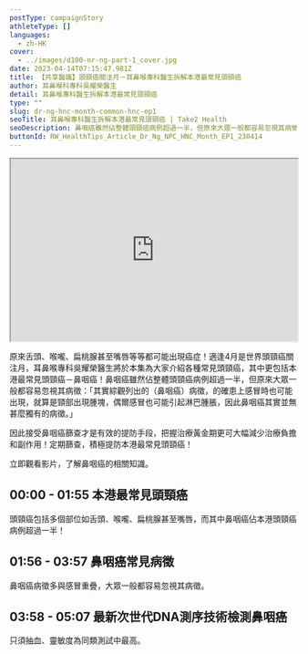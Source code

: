 ```yaml
---
postType: campaignStory
athleteType: []
languages:
  - zh-HK
cover:
  - ../images/d100-nr-ng-part-1_cover.jpg
date: 2023-04-14T07:15:47.981Z
title: 【共享醫識】頭頸癌關注月－耳鼻喉專科醫生拆解本港最常見頭頸癌
author: 耳鼻喉科專科吳耀榮醫生
detail: 耳鼻喉專科醫生拆解本港最常見頭頸癌
type: ""
slug: dr-ng-hnc-month-common-hnc-ep1
seoTitle: 耳鼻喉專科醫生拆解本港最常見頭頸癌 | Take2 Health
seoDescription: 鼻咽癌雖然佔整體頭頸癌病例超過一半，但原來大眾一般都容易忽視其病徵，耳鼻喉專科吳耀榮醫生為大家拆解最常見頭頸癌。
buttonId: RW_HealthTips_Article_Dr_Ng_NPC_HNC_Month_EP1_230414
---
```

<div class="youtube-root"><iframe title="【共享醫識】頭頸癌關注月－耳鼻喉專科醫生拆解本港最常見頭頸癌" width="100%" height="320" src="https://www.youtube.com/embed/yKXzkWLSiwg?rel=0" id="yKXzkWLSiwg" loading="lazy" allowfullscreen sandbox="allow-same-origin allow-scripts allow-popups"></iframe></div>

<!--StartFragment-->

原來舌頭、喉嚨、扁桃腺甚至嘴唇等等都可能出現癌症！適逢4月是世界頭頸癌關注月，耳鼻喉專科吳耀榮醫生將於本集為大家介紹各種常見頭頸癌，其中更包括本港最常見頭頸癌－鼻咽癌！鼻咽癌雖然佔整體頭頸癌病例超過一半，但原來大眾一般都容易忽視其病徵：「其實綜觀列出的（鼻咽癌）病徵，的確患上感冒時也可能出現，就算是頸部出現腫塊，偶爾感冒也可能引起淋巴腫脹，因此鼻咽癌其實並無甚麼獨有的病徵。」

因此接受鼻咽癌篩查才是有效的提防手段，把握治療黃金期更可大幅減少治療負擔和副作用！定期篩查，積極提防本港最常見頭頸癌！

立即觀看影片，了解鼻咽癌的相關知識。

## **00:00 - 01:55 本港最常見頭頸癌**

頭頸癌包括多個部位如舌頭、喉嚨、扁桃腺甚至嘴唇，而其中鼻咽癌佔本港頭頸癌病例超過一半！

## 01:56 - 03:57 鼻咽癌常見病徵

鼻咽癌病徵多與感冒重疊，大眾一般都容易忽視其病徵。


## 03:58 - 0﻿5:07 最新次世代DNA測序技術檢測鼻咽癌

只須抽血、靈敏度為同類測試中最高。